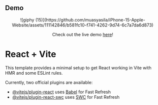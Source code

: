 ## Demo
<div id="header" align="center">![giphy (15)](https://github.com/muasyasila/iPhone-15-Apple-Website/assets/111142846/b581fc10-f741-4262-9d74-6c7a7da6d873)



Check out the live demo [here](https://i-phone-15-apple-website-dyrrov7jk-muasya-silas-projects.vercel.app/)! </div>


# React + Vite

This template provides a minimal setup to get React working in Vite with HMR and some ESLint rules.

Currently, two official plugins are available:

- [@vitejs/plugin-react](https://github.com/vitejs/vite-plugin-react/blob/main/packages/plugin-react/README.md) uses [Babel](https://babeljs.io/) for Fast Refresh
- [@vitejs/plugin-react-swc](https://github.com/vitejs/vite-plugin-react-swc) uses [SWC](https://swc.rs/) for Fast Refresh


